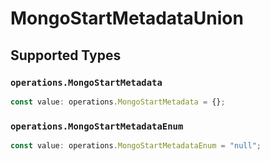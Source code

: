 # MongoStartMetadataUnion


## Supported Types

### `operations.MongoStartMetadata`

```typescript
const value: operations.MongoStartMetadata = {};
```

### `operations.MongoStartMetadataEnum`

```typescript
const value: operations.MongoStartMetadataEnum = "null";
```

